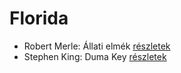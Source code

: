 # Florida

- Robert Merle: Állati elmék [részletek](../_details/Robert%20Merle.md#id_326)
- Stephen King: Duma Key [részletek](../_details/Stephen%20King.md#id_554)